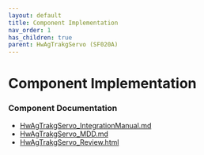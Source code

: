 ```yaml
---
layout: default
title: Component Implementation
nav_order: 1
has_children: true
parent: HwAgTrakgServo (SF020A)
---
```

# Component Implementation
### Component Documentation

- [HwAgTrakgServo_IntegrationManual.md](doc/HwAgTrakgServo_IntegrationManual.md)
- [HwAgTrakgServo_MDD.md](doc/HwAgTrakgServo_MDD.md)
- [HwAgTrakgServo_Review.html](doc/HwAgTrakgServo_Review.html)

